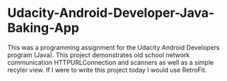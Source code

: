 # Udacity-Android-Developer-Java-Baking-App
This was a programming assignment for the Udacity Android Developers program (Java).
This project demonstrates old school network communication HTTPURLConnection and scanners as well as a simple recyler view.
If I were to write this project today I would use RetroFit.
